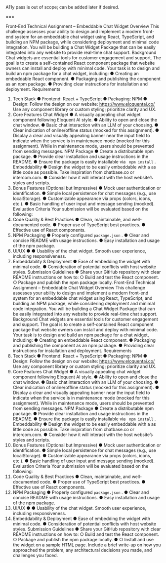 A11y pass is out of scope; can be added later if desired.

===

Front-End Technical Assignment –
Embeddable Chat Widget
Overview
This challenge assesses your ability to design and implement a modern front-end system for
an embeddable chat widget using React, TypeScript, and building an NPM package,
while considering deployment and minimal code integration. You will be building a Chat
Widget Package that can be easily integrated into any website to provide real-time chat
support.
Background
Chat widgets are essential tools for customer engagement and support. The goal is to create
a self-contained React component package that website owners can install and deploy with
minimal code.
Your task is to design and build an npm package for a chat widget, including:
●
Creating an embeddable React component.
●
Packaging and publishing the component as an npm package.
●
Providing clear instructions for installation and deployment.
Requirements

1. Tech Stack
   ●
   Frontend: React + TypeScript
   ●
   Packaging: NPM
   ●
   Design: Follow the design on our website: https://www.eloquentai.co/ Use any
   component library or custom styling; prioritize clarity and UX.
2. Core Features
   Chat Widget
   ●
   A visually appealing chat widget component following Eloquent AI style.
   ●
   Ability to open and close the chat window.
   ●
   Basic chat interaction with an LLM of your choosing.
   ●
   Clear indication of online/offline status (mocked for this assignment).
   ●
   Display a clear and visually appealing banner near the input field to indicate when the
   service is in maintenance mode (mocked for this assignment). While in maintenance
   mode, users should be prevented from sending messages.
   NPM Package
   ●
   Create a distributable npm package.
   ●
   Provide clear installation and usage instructions in the README.
   ●
   Ensure the package is easily installable via
   `
npm install`
   .
   Embeddability
   ●
   Design the widget to be easily embeddable with a as little code as possible. Take
   inspiration from chatbase.co or intercom.com.
   ●
   Consider how it will interact with the host website’s styles and scripts.
3. Bonus Features (Optional but Impressive)
   ●
   Mock user authentication or identification.
   ●
   Simple local persistence for chat messages (e.g., use localStorage).
   ●
   Customizable appearance via props (colors, icons, etc.).
   ●
   Basic handling of user input and message sending (mocked).
   Evaluation Criteria
   Your submission will be evaluated based on the following:
4. Code Quality & Best Practices
   ●
   Clean, maintainable, and well-documented code.
   ●
   Proper use of TypeScript best practices.
   ●
   Effective use of React components.
5. NPM Packaging
   ●
   Properly configured `package.json`
   .
   ●
   Clear and concise README with usage instructions.
   ●
   Easy installation and usage of the npm package.
6. UI/UX
   ●
   ●
   Usability of the chat widget.
   Smooth user experience, including responsiveness.
7. Embeddability & Deployment
   ●
   Ease of embedding the widget with minimal code.
   ●
   Consideration of potential conflicts with host website styles.
   Submission Guidelines
   ●
   Share your GitHub repository with clear README instructions on how to:
   ○
   Build and test the React component.
   ○
   Package and publish the npm package locally.
   Front-End Technical Assignment –
   Embeddable Chat Widget
   Overview
   This challenge assesses your ability to design and implement a modern front-end system for
   an embeddable chat widget using React, TypeScript, and building an NPM package,
   while considering deployment and minimal code integration. You will be building a Chat
   Widget Package that can be easily integrated into any website to provide real-time chat
   support.
   Background
   Chat widgets are essential tools for customer engagement and support. The goal is to create
   a self-contained React component package that website owners can install and deploy with
   minimal code.
   Your task is to design and build an npm package for a chat widget, including:
   ●
   Creating an embeddable React component.
   ●
   Packaging and publishing the component as an npm package.
   ●
   Providing clear instructions for installation and deployment.
   Requirements
8. Tech Stack
   ●
   Frontend: React + TypeScript
   ●
   Packaging: NPM
   ●
   Design: Follow the design on our website: https://www.eloquentai.co/ Use any
   component library or custom styling; prioritize clarity and UX.
9. Core Features
   Chat Widget
   ●
   A visually appealing chat widget component following Eloquent AI style.
   ●
   Ability to open and close the chat window.
   ●
   Basic chat interaction with an LLM of your choosing.
   ●
   Clear indication of online/offline status (mocked for this assignment).
   ●
   Display a clear and visually appealing banner near the input field to indicate when the
   service is in maintenance mode (mocked for this assignment). While in maintenance
   mode, users should be prevented from sending messages.
   NPM Package
   ●
   Create a distributable npm package.
   ●
   Provide clear installation and usage instructions in the README.
   ●
   Ensure the package is easily installable via
   `
npm install`
   .
   Embeddability
   ●
   Design the widget to be easily embeddable with a as little code as possible. Take
   inspiration from chatbase.co or intercom.com.
   ●
   Consider how it will interact with the host website’s styles and scripts.
10. Bonus Features (Optional but Impressive)
    ●
    Mock user authentication or identification.
    ●
    Simple local persistence for chat messages (e.g., use localStorage).
    ●
    Customizable appearance via props (colors, icons, etc.).
    ●
    Basic handling of user input and message sending (mocked).
    Evaluation Criteria
    Your submission will be evaluated based on the following:
11. Code Quality & Best Practices
    ●
    Clean, maintainable, and well-documented code.
    ●
    Proper use of TypeScript best practices.
    ●
    Effective use of React components.
12. NPM Packaging
    ●
    Properly configured `package.json`
    .
    ●
    Clear and concise README with usage instructions.
    ●
    Easy installation and usage of the npm package.
13. UI/UX
    ●
    ●
    Usability of the chat widget.
    Smooth user experience, including responsiveness.
14. Embeddability & Deployment
    ●
    Ease of embedding the widget with minimal code.
    ●
    Consideration of potential conflicts with host website styles.
    Submission Guidelines
    ●
    Share your GitHub repository with clear README instructions on how to:
    ○
    Build and test the React component.
    ○
    Package and publish the npm package locally.
    ●
    ○
    Install and use the widget on a sample HTML page.
    Include a brief write-up on how you approached the problem, any architectural
    decisions you made, and challenges you faced.
